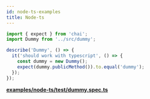 ```yaml
---
id: node-ts-examples
title: Node-ts
---
```


```javascript
import { expect } from 'chai';
import Dummy from '../src/dummy';

describe('Dummy', () => {
  it('should work with typescript', () => {
    const dummy = new Dummy();
    expect(dummy.publicMethod()).to.equal('dummy');
  });
});
```

**[examples/node-ts/test/dummy.spec.ts](https://github.com/qlik-oss/after-work.js/tree/master/examples/node-ts/test/dummy.spec.ts)**

